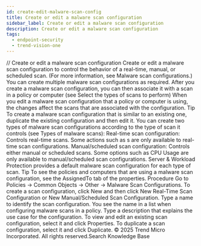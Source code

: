 ```yaml
---
id: create-edit-malware-scan-config
title: Create or edit a malware scan configuration
sidebar_label: Create or edit a malware scan configuration
description: Create or edit a malware scan configuration
tags:
  - endpoint-security
  - trend-vision-one
---
```


/*<![CDATA[*/ $('#title').html($('meta[name=map-description]').attr('content')); /*]]>*/ Create or edit a malware scan configuration Create or edit a malware scan configuration to control the behavior of a real-time, manual, or scheduled scan. (For more information, see Malware scan configurations.) You can create multiple malware scan configurations as required. After you create a malware scan configuration, you can then associate it with a scan in a policy or computer (see Select the types of scans to perform) When you edit a malware scan configuration that a policy or computer is using, the changes affect the scans that are associated with the configuration. Tip To create a malware scan configuration that is similar to an existing one, duplicate the existing configuration and then edit it. You can create two types of malware scan configurations according to the type of scan it controls (see Types of malware scans): Real-time scan configuration: Controls real-time scans. Some actions such as s are only available to real-time scan configurations. Manual/scheduled scan configuration: Controls either manual or scheduled scans. Some options such as CPU Usage are only available to manual/scheduled scan configurations. Server & Workload Protection provides a default malware scan configuration for each type of scan. Tip To see the policies and computers that are using a malware scan configuration, see the AssignedTo tab of the properties. Procedure Go to Policies → Common Objects → Other → Malware Scan Configurations. To create a scan configuration, click New and then click New Real-Time Scan Configuration or New Manual/Scheduled Scan Configuration. Type a name to identify the scan configuration. You see the name in a list when configuring malware scans in a policy. Type a description that explains the use case for the configuration. To view and edit an existing scan configuration, select it and click Properties. To duplicate a scan configuration, select it and click Duplicate. © 2025 Trend Micro Incorporated. All rights reserved.Search Knowledge Base